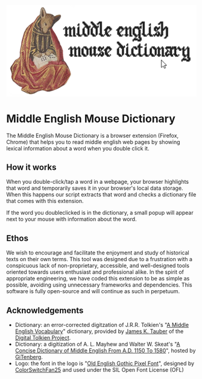<img src="./img/header.png" style="width: auto" alt="Middle English Mouse Dictionary Logo">
  
# Middle English Mouse Dictionary  

The Middle English Mouse Dictionary is a browser extension (Firefox, Chrome) that helps you to read middle english web pages by showing lexical information about a word when you double click it.

## How it works  
When you double-click/tap a word in a webpage, your browser highlights that word and temporarily saves it in your browser's local data storage. When this happens our script extracts that word and checks a dictionary file that comes with this extension.  
  
If the word you doubleclicked is in the dictionary, a small popup will appear next to your mouse with information about the word.  
  
  
## Ethos
We wish to encourage and facilitate the enjoyment and study of historical texts on their own terms. This tool was designed due to a frustration with a conspicuous lack of non-proprietary, accessible, and well-designed tools oriented towards users enthusiast and professional alike. In the spirit of appropriate engineering, we have coded this extension to be as simple as possible, avoiding using unnecessary frameworks and dependencies. This software is fully open-source and will continue as such in perpetuum. 
  
  
## Acknowledgements
- Dictionary: an error-corrected digitzation of J.R.R. Tolkien's "[A Middle English Vocabulary](https://github.com/digitaltolkien/a-middle-english-vocabulary)" dictionary, provided by [James K. Tauber](https://github.com/jtauber) of the [Digital Tolkien Project](https://digitaltolkien.com). 
- Dictionary: a digitization of A. L. Mayhew and Walter W. Skeat's "[A Concise Dictionary of Middle English
       From A.D. 1150 To 1580](https://github.com/GITenberg/A-Concise-Dictionary-of-Middle-EnglishFrom-A.D.-1150-to-1580_10625/tree/master)", hosted by [GiTenberg](https://www.gitenberg.org).
- Logo: the font in the logo is "[Old English Gothic Pixel Font](https://www.fontspace.com/old-english-gothic-pixel-font-f83405)", designed by [ColorSwitchFan25](https://www.fontspace.com/colorswitchfan25) and used under the SIL Open Font License (OFL)

